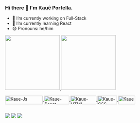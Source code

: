 ### Hi there 👋 I'm Kauê Portella.

- 🔭 I’m currently working on Full-Stack
- 🌱 I’m currently learning React
- 😄 Pronouns: he/him

<div>
  <a href="https://github.com/kportella">
  <img height="180em" src="https://github-readme-stats.vercel.app/api?username=kportella&show_icons=true&theme=dark&include_all_commits=true&count_private=true"/>
  <img height="180em" src="https://github-readme-stats.vercel.app/api/top-langs/?username=kportella&layout=compact&langs_count=7&theme=dark"/>
</div>
  <div style="display: inline_block"><br>
  <img align="center" alt="Kaue-Js" height="28" width="124" src="https://img.shields.io/badge/JavaScript-323330?style=for-the-badge&logo=javascript&logoColor=F7DF1E">
  <img align="center" alt="Kaue-React" height="28" width="83" src="https://img.shields.io/badge/React-20232A?style=for-the-badge&logo=react&logoColor=61DAFB">
  <img align="center" alt="Kaue-HTML" height="28" width="85" src="https://img.shields.io/badge/HTML5-E34F26?style=for-the-badge&logo=html5&logoColor=white">
  <img align="center" alt="Kaue-CSS" height="28" width="64" src="https://img.shields.io/badge/CSS-239120?&style=for-the-badge&logo=css3&logoColor=white">
  <img align="center" alt="Kaue-Csharp" height="28" width="56" src="https://img.shields.io/badge/C%23-239120?style=for-the-badge&logo=c-sharp&logoColor=white">
</div>
  
  ##
  
  <div>
  <a href = "mailto:portellakaue@gmail.com"><img src="https://img.shields.io/badge/-Gmail-%23333?style=for-the-badge&logo=gmail&logoColor=white" target="_blank"></a>
  <a href="https://www.linkedin.com/in/kaue-portella" target="_blank"><img src="https://img.shields.io/badge/-LinkedIn-%230077B5?style=for-the-badge&logo=linkedin&logoColor=white" target="_blank"></a> 
    <a href="https://steamcommunity.com/id/kportella/"><img src="https://img.shields.io/badge/Steam-000000?style=for-the-badge&logo=steam&logoColor=white" target="_blank"></a>
  </div>

